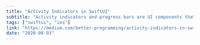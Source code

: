 ```yaml
---
title: "Activity Indicators in SwiftUI"
subtitle: "Activity indicators and progress bars are UI components that can be used to inform users that an app is performing some task and to give them some idea of how long they will be waiting. In this post, Sarah provides some examples of such UI components implemented in SwiftUI."
tags: ["swiftui", "ios"]
link: "https://medium.com/better-programming/activity-indicators-in-swiftui-17b66e6c0137"
date: "2020-08-03"
---
```

